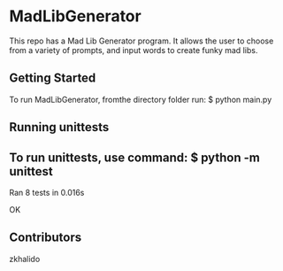 # MadLibGenerator
This repo has a Mad Lib Generator program. It allows the user to choose from a variety of prompts, and input 
words to create funky mad libs. 

## Getting Started
To run MadLibGenerator, fromthe directory folder run:
 $ python main.py

## Running unittests

To run unittests, use command:
$ python -m unittest
----------------------------------------------------------------------
Ran 8 tests in 0.016s

OK

## Contributors 
zkhalido
